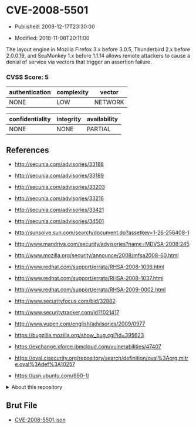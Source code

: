 # CVE-2008-5501

- Published: 2008-12-17T23:30:00

- Modified: 2018-11-08T20:11:00

The layout engine in Mozilla Firefox 3.x before 3.0.5, Thunderbird 2.x before 2.0.0.19, and SeaMonkey 1.x before 1.1.14 allows remote attackers to cause a denial of service via vectors that trigger an assertion failure.

### CVSS Score: **5**

| authentication | complexity | vector |
| --- | --- | --- |
| NONE | LOW | NETWORK |

| confidentiality | integrity | availability |
| --- | --- | --- |
| NONE | NONE | PARTIAL |

## References

* http://secunia.com/advisories/33188

* http://secunia.com/advisories/33189

* http://secunia.com/advisories/33203

* http://secunia.com/advisories/33216

* http://secunia.com/advisories/33421

* http://secunia.com/advisories/34501

* http://sunsolve.sun.com/search/document.do?assetkey=1-26-256408-1

* http://www.mandriva.com/security/advisories?name=MDVSA-2008:245

* http://www.mozilla.org/security/announce/2008/mfsa2008-60.html

* http://www.redhat.com/support/errata/RHSA-2008-1036.html

* http://www.redhat.com/support/errata/RHSA-2008-1037.html

* http://www.redhat.com/support/errata/RHSA-2009-0002.html

* http://www.securityfocus.com/bid/32882

* http://www.securitytracker.com/id?1021417

* http://www.vupen.com/english/advisories/2009/0977

* https://bugzilla.mozilla.org/show_bug.cgi?id=395623

* https://exchange.xforce.ibmcloud.com/vulnerabilities/47407

* https://oval.cisecurity.org/repository/search/definition/oval%3Aorg.mitre.oval%3Adef%3A10257

* https://usn.ubuntu.com/690-1/

<details>
<summary>About this repository</summary> 

  This repository is part of the project [Live Hack CVE](https://github.com/Live-Hack-CVE). Main website can be found [www.live-hack.org](https://www.live-hack.org) 
  
  Made by [Sn0wAlice](https://github.com/Sn0wAlice) for the people that care about security and need to have a feed of the latest CVEs. Hope you enjoy it, don't forget to star the repo and follow me on [Twitter](https://twitter.com/Sn0wAlice) and [Github](https://github.com/Sn0wAlice). And that is my [personnal website](https://www.alice-snow.me/)

  - [Home Page](https://github.com/Live-Hack-CVE)
  - [Framework](https://github.com/Live-Hack-CVE/cve-framework)
  - [CVE database](https://github.com/Live-Hack-CVE/full_database)
  - [Changelog](https://github.com/Live-Hack-CVE/Changelog)
</details>

## Brut File

* [CVE-2008-5501.json](https://raw.githubusercontent.com/Live-Hack-CVE/full_database/main/cves/2008/CVE-2008-5501.json)

